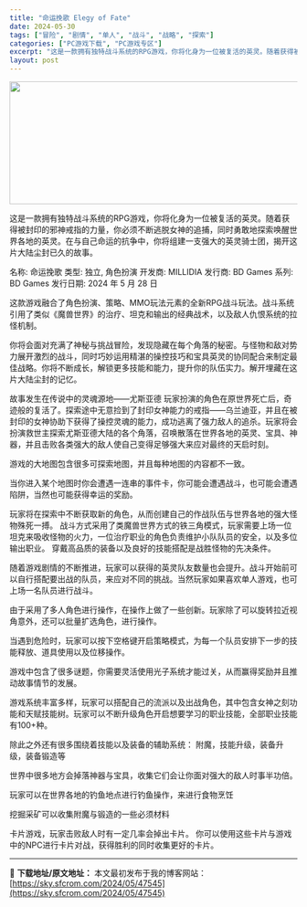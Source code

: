 ```yaml
---
title: "命运挽歌 Elegy of Fate"
date: 2024-05-30
tags: ["冒险", "剧情", "单人", "战斗", "战略", "探索"]
categories: ["PC游戏下载", "PC游戏专区"]
excerpt: "这是一款拥有独特战斗系统的RPG游戏，你将化身为一位被复活的英灵。随着获得被封印的邪神戒指的力量，你必须不断逃脱女神的追捕，同时勇敢地探索唤醒世界各地的英灵。在与自己命运的抗争中，你将组建一支强大的英灵骑士团，揭开这片大陆尘封已久的故事。 名称: 命运挽歌 类型: 独立, 角色扮演 开发商: MIL&hellip;"
layout: post
---
```


<img class="aligncenter size-full wp-image-47549" src="https://sky.sfcrom.com/wp-content/uploads/2024/05/2024053002565488.jpg" alt="" width="660" height="215" />

这是一款拥有独特战斗系统的RPG游戏，你将化身为一位被复活的英灵。随着获得被封印的邪神戒指的力量，你必须不断逃脱女神的追捕，同时勇敢地探索唤醒世界各地的英灵。在与自己命运的抗争中，你将组建一支强大的英灵骑士团，揭开这片大陆尘封已久的故事。

名称: 命运挽歌
类型: 独立, 角色扮演
开发商: MILLIDIA
发行商: BD Games
系列: BD Games
发行日期: 2024 年 5 月 28 日

这款游戏融合了角色扮演、策略、MMO玩法元素的全新RPG战斗玩法。战斗系统引用了类似《魔兽世界》的治疗、坦克和输出的经典战术，以及敌人仇恨系统的拉怪机制。

你将会面对充满了神秘与挑战冒险，发现隐藏在每个角落的秘密。与怪物和敌对势力展开激烈的战斗，同时巧妙运用精湛的操控技巧和宝具英灵的协同配合来制定最佳战略。你将不断成长，解锁更多技能和能力，提升你的队伍实力。解开埋藏在这片大陆尘封的记忆。

故事发生在传说中的灵魂源地——尤斯亚德
玩家扮演的角色在原世界死亡后，奇迹般的复活了。探索途中无意捡到了封印女神能力的戒指——乌兰迪亚，并且在被封印的女神协助下获得了操控灵魂的能力，成功逃离了强力敌人的追杀。玩家将会扮演救世主探索尤斯亚德大陆的各个角落，召唤散落在世界各地的英灵、宝具、神器，并且击败各类强大的敌人使自己变得足够强大来应对最终的天启时刻。

游戏的大地图包含很多可探索地图，并且每种地图的内容都不一致。

当你进入某个地图时你会遭遇一连串的事件卡，你可能会遭遇战斗，也可能会遭遇陷阱，当然也可能获得幸运的奖励。

玩家将在探索中不断获取新的角色，从而创建自己的作战队伍与世界各地的强大怪物殊死一搏。
战斗方式采用了类魔兽世界方式的铁三角模式，玩家需要上场一位坦克来吸收怪物的火力，一位治疗职业的角色负责维护小队队员的安全，以及多位输出职业。
穿戴高品质的装备以及良好的技能搭配是战胜怪物的先决条件。

随着游戏剧情的不断推进，玩家可以获得的英灵队友数量也会提升。战斗开始前可以自行搭配要出战的队员，来应对不同的挑战。当然玩家如果喜欢单人游戏，也可上场一名队员进行战斗。

由于采用了多人角色进行操作，在操作上做了一些创新。玩家除了可以旋转拉近视角意外，还可以批量扩选角色，进行操作。

当遇到危险时，玩家可以按下空格键开启策略模式，为每一个队员安排下一步的技能释放、道具使用以及位移操作。

游戏中包含了很多谜题，你需要灵活使用光子系统才能过关，从而赢得奖励并且推动故事情节的发展。

游戏系统丰富多样，玩家可以搭配自己的流派以及出战角色，其中包含女神之刻功能和天赋技能树。玩家可以不断升级角色开启想要学习的职业技能，全部职业技能有100+种。

除此之外还有很多围绕着技能以及装备的辅助系统：
附魔，技能升级，装备升级，装备锻造等

世界中很多地方会掉落神器与宝具，收集它们会让你面对强大的敌人时事半功倍。

玩家可以在世界各地的钓鱼地点进行钓鱼操作，来进行食物烹饪

挖掘采矿可以收集附魔与锻造的一些必须材料

卡片游戏，玩家击败敌人时有一定几率会掉出卡片。
你可以使用这些卡片与游戏中的NPC进行卡片对战，获得胜利的同时收集更好的卡片。

---
📖 **下载地址/原文地址：** 本文最初发布于我的博客网站：[https://sky.sfcrom.com/2024/05/47545](https://sky.sfcrom.com/2024/05/47545)
